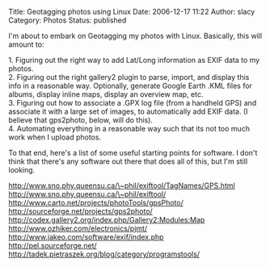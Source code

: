 Title: Geotagging photos using Linux
Date: 2006-12-17 11:22
Author: slacy
Category: Photos
Status: published

I'm about to embark on Geotagging my photos with Linux. Basically, this
will amount to:

1\. Figuring out the right way to add Lat/Long information as EXIF data
to my photos.  
2. Figuring out the right gallery2 plugin to parse, import, and display
this info in a reasonable way. Optionally, generate Google Earth .KML
files for albums, display inline maps, display an overview map, etc.  
3. Figuring out how to associate a .GPX log file (from a handheld GPS)
and associate it with a large set of images, to automatically add EXIF
data. (I believe that gps2photo, below, will do this).  
4. Automating everything in a reasonable way such that its not too much
work when I upload photos.

To that end, here's a list of some useful starting points for software.
I don't think that there's any software out there that does all of this,
but I'm still looking.

http://www.sno.phy.queensu.ca/\~phil/exiftool/TagNames/GPS.html  
http://www.sno.phy.queensu.ca/\~phil/exiftool/  
http://www.carto.net/projects/photoTools/gpsPhoto/  
http://sourceforge.net/projects/gps2photo/  
http://codex.gallery2.org/index.php/Gallery2:Modules:Map  
http://www.ozhiker.com/electronics/pjmt/  
http://www.jakeo.com/software/exif/index.php  
http://pel.sourceforge.net/  
http://tadek.pietraszek.org/blog/category/programstools/
